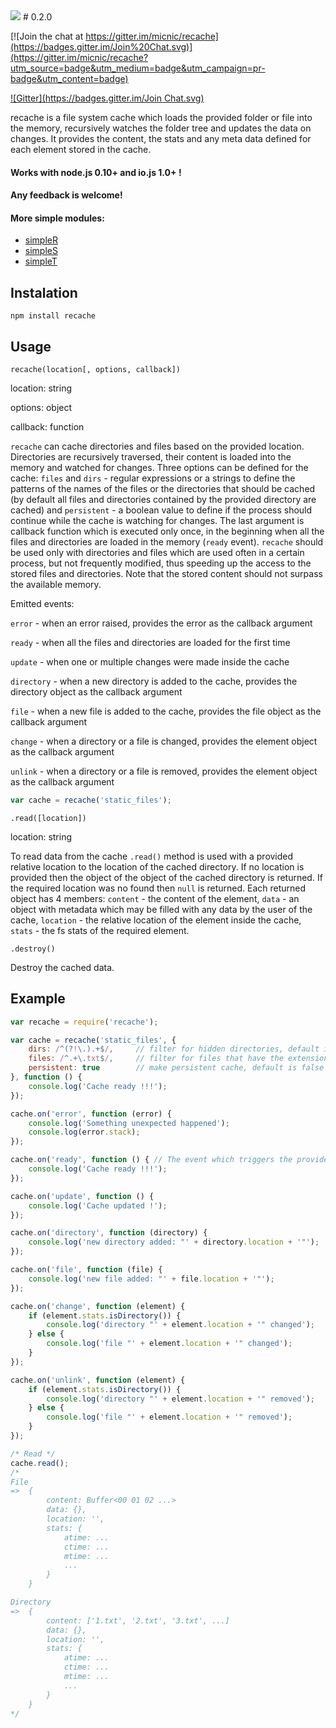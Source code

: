 <img src="https://raw.github.com/micnic/recache/master/logo.png"/>
# 0.2.0

[![Join the chat at https://gitter.im/micnic/recache](https://badges.gitter.im/Join%20Chat.svg)](https://gitter.im/micnic/recache?utm_source=badge&utm_medium=badge&utm_campaign=pr-badge&utm_content=badge)

[![Gitter](https://badges.gitter.im/Join Chat.svg)](https://gitter.im/micnic/recache)

recache is a file system cache which loads the provided folder or file into the memory, recursively watches the folder tree and updates the data on changes. It provides the content, the stats and any meta data defined for each element stored in the cache.

#### Works with node.js 0.10+ and io.js 1.0+ !
#### Any feedback is welcome!

#### More simple modules:
- [simpleR](http://micnic.github.com/simpleR/)
- [simpleS](http://micnic.github.com/simpleS/)
- [simpleT](http://micnic.github.com/simpleT/)

## Instalation

    npm install recache

## Usage

`recache(location[, options, callback])`

location: string

options: object

callback: function

`recache` can cache directories and files based on the provided location. Directories are recursively traversed, their content is loaded into the memory and watched for changes. Three options can be defined for the cache: `files` and `dirs` - regular expressions or a strings to define the patterns of the names of the files or the directories that should be cached (by default all files and directories contained by the provided directory are cached) and `persistent` - a boolean value to define if the process should continue while the cache is watching for changes. The last argument is callback function which is executed only once, in the beginning when all the files and directories are loaded in the memory (`ready` event). `recache` should be used only with directories and files which are used often in a certain process, but not frequently modified, thus speeding up the access to the stored files and directories. Note that the stored content should not surpass the available memory.

Emitted events:

`error` - when an error raised, provides the error as the callback argument

`ready` - when all the files and directories are loaded for the first time

`update` - when one or multiple changes were made inside the cache

`directory` - when a new directory is added to the cache, provides the directory object as the callback argument

`file` - when a new file is added to the cache, provides the file object as the callback argument

`change` - when a directory or a file is changed, provides the element object as the callback argument

`unlink` - when a directory or a file is removed, provides the element object as the callback argument

```js
var cache = recache('static_files');
```

`.read([location])`

location: string

To read data from the cache `.read()` method is used with a provided relative location to the location of the cached directory. If no location is provided then the object of the object of the cached directory is returned. If the required location was no found then `null` is returned. Each returned object has 4 members: `content` - the content of the element, `data` - an object with metadata which may be filled with any data by the user of the cache, `location` - the relative location of the element inside the cache, `stats` - the fs stats of the required element.

`.destroy()`

Destroy the cached data.

## Example

```js
var recache = require('recache');

var cache = recache('static_files', {
    dirs: /^(?!\.).+$/,     // filter for hidden directories, default is /^.+$/i
    files: /^.+\.txt$/,     // filter for files that have the extension "txt", default is /^.+$/i
    persistent: true        // make persistent cache, default is false
}, function () {
    console.log('Cache ready !!!');
});

cache.on('error', function (error) {
    console.log('Something unexpected happened');
    console.log(error.stack);
});

cache.on('ready', function () { // The event which triggers the provided callback
    console.log('Cache ready !!!');
});

cache.on('update', function () {
    console.log('Cache updated !');
});

cache.on('directory', function (directory) {
    console.log('new directory added: "' + directory.location + '"');
});

cache.on('file', function (file) {
    console.log('new file added: "' + file.location + '"');
});

cache.on('change', function (element) {
    if (element.stats.isDirectory()) {
        console.log('directory "' + element.location + '" changed');
    } else {
        console.log('file "' + element.location + '" changed');
    }
});

cache.on('unlink', function (element) {
    if (element.stats.isDirectory()) {
        console.log('directory "' + element.location + '" removed');
    } else {
        console.log('file "' + element.location + '" removed');
    }
});

/* Read */
cache.read();
/*
File
=>  {
        content: Buffer<00 01 02 ...>
        data: {},
        location: '',
        stats: {
            atime: ...
            ctime: ...
            mtime: ...
            ...
        }
    }

Directory
=>  {
        content: ['1.txt', '2.txt', '3.txt', ...]
        data: {},
        location: '',
        stats: {
            atime: ...
            ctime: ...
            mtime: ...
            ...
        }
    }
*/
```